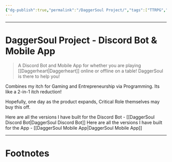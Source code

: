 ```yaml
---
{"dg-publish":true,"permalink":"/DaggerSoul Project/","tags":["TTRPG","coding"]}
---
```



---
# DaggerSoul Project - Discord Bot & Mobile App
> A Discord Bot and Mobile App for whether you are playing [[Daggerheart\|Daggerheart]] online or offline on a table! DaggerSoul is there to help you!

Combines my itch for Gaming and Entrepreneurship via Programming. 
Its like a 2-in-1 itch reduction!

Hopefully, one day as the product expands, Critical Role themselves may buy this off.

Here are all the versions I have built for the Discord Bot - [[DaggerSoul Discord Bot\|DaggerSoul Discord Bot]]
Here are all the versions I have built for the App - [[DaggerSoul Mobile App\|DaggerSoul Mobile App]]

---
# Footnotes